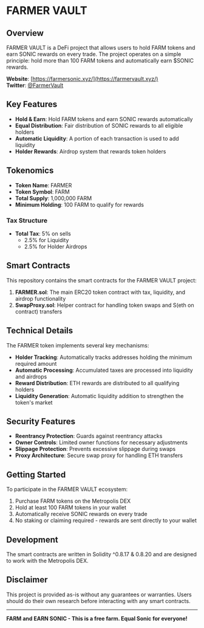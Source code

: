 # FARMER VAULT

## Overview

FARMER VAULT is a DeFi project that allows users to hold FARM tokens and earn SONIC rewards on every trade. The project operates on a simple principle: hold more than 100 FARM tokens and automatically earn $SONIC rewards.

**Website**: [https://farmersonic.xyz/](https://farmervault.xyz/)  
**Twitter**: [@FarmerVault](https://twitter.com/FarmerVault)

## Key Features

- **Hold & Earn**: Hold FARM tokens and earn SONIC rewards automatically
- **Equal Distribution**: Fair distribution of SONIC rewards to all eligible holders
- **Automatic Liquidity**: A portion of each transaction is used to add liquidity
- **Holder Rewards**: Airdrop system that rewards token holders

## Tokenomics

- **Token Name**: FARMER
- **Token Symbol**: FARM
- **Total Supply**: 1,000,000 FARM
- **Minimum Holding**: 100 FARM to qualify for rewards

### Tax Structure

- **Total Tax**: 5% on sells
  - 2.5% for Liquidity
  - 2.5% for Holder Airdrops

## Smart Contracts

This repository contains the smart contracts for the FARMER VAULT project:

1. **FARMER.sol**: The main ERC20 token contract with tax, liquidity, and airdrop functionality
2. **SwapProxy.sol**: Helper contract for handling token swaps and S(eth on contract) transfers

## Technical Details

The FARMER token implements several key mechanisms:

- **Holder Tracking**: Automatically tracks addresses holding the minimum required amount
- **Automatic Processing**: Accumulated taxes are processed into liquidity and airdrops
- **Reward Distribution**: ETH rewards are distributed to all qualifying holders
- **Liquidity Generation**: Automatic liquidity addition to strengthen the token's market

## Security Features

- **Reentrancy Protection**: Guards against reentrancy attacks
- **Owner Controls**: Limited owner functions for necessary adjustments
- **Slippage Protection**: Prevents excessive slippage during swaps
- **Proxy Architecture**: Secure swap proxy for handling ETH transfers

## Getting Started

To participate in the FARMER VAULT ecosystem:

1. Purchase FARM tokens on the Metropolis DEX
2. Hold at least 100 FARM tokens in your wallet
3. Automatically receive SONIC rewards on every trade
4. No staking or claiming required - rewards are sent directly to your wallet

## Development

The smart contracts are written in Solidity ^0.8.17 & 0.8.20 and are designed to work with the Metropolis DEX.


## Disclaimer

This project is provided as-is without any guarantees or warranties. Users should do their own research before interacting with any smart contracts.

---

**FARM and EARN SONIC - This is a free farm. Equal Sonic for everyone!** 
